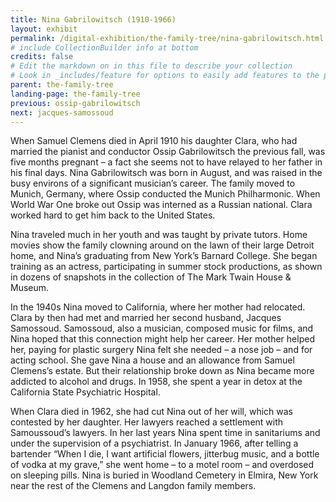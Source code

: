 ```yaml
---
title: Nina Gabrilowitsch (1910-1966)
layout: exhibit
permalink: /digital-exhibition/the-family-tree/nina-gabrilowitsch.html
# include CollectionBuilder info at bottom
credits: false
# Edit the markdown on in this file to describe your collection
# Look in _includes/feature for options to easily add features to the page
parent: the-family-tree
landing-page: the-family-tree
previous: ossip-gabrilowitsch
next: jacques-samossoud
---
```


When Samuel Clemens died in April 1910 his daughter Clara, who had married the pianist and conductor Ossip Gabrilowitsch the previous fall, was five months pregnant – a fact she seems not to have relayed to her father in his final days. Nina Gabrilowitsch was born in August, and was raised in the busy environs of a significant musician’s career. The family moved to Munich, Germany, where Ossip conducted the Munich Philharmonic. When World War One broke out Ossip was interned as a Russian national. Clara worked hard to get him back to the United States.

Nina traveled much in her youth and was taught by private tutors. Home movies show the family clowning around on the lawn of their large Detroit home, and Nina’s graduating from New York’s Barnard College. She began training as an actress, participating in summer stock productions, as shown in dozens of snapshots in the collection of The Mark Twain House & Museum.

In the 1940s Nina moved to California, where her mother had relocated. Clara by then had met and married her second husband, Jacques Samossoud. Samossoud, also a musician, composed music for films, and Nina hoped that this connection might help her career. Her mother helped her, paying for plastic surgery Nina felt she needed – a nose job – and for acting school. She gave Nina a house and an allowance from Samuel Clemens’s estate. But their relationship broke down as Nina became more addicted to alcohol and drugs. In 1958, she spent a year in detox at the California State Psychiatric Hospital.

When Clara died in 1962, she had cut Nina out of her will, which was contested by her daughter. Her lawyers reached a settlement with Samoussoud’s lawyers. In her last years Nina spent time in sanitariums and under the supervision of a psychiatrist. In January 1966, after telling a  bartender “When I die, I want artificial flowers, jitterbug music, and a bottle of vodka at my grave,” she went home – to a motel room – and overdosed on sleeping pills. Nina is buried in Woodland Cemetery in Elmira, New York near the rest of the Clemens and Langdon family members.
